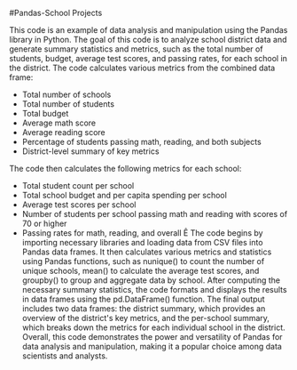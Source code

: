 #Pandas-School Projects

This code is an example of data analysis and manipulation using the Pandas library in Python. The goal of this code is to analyze school district data and generate summary statistics and metrics, such as the total number of students, budget, average test scores, and passing rates, for each school in the district.
The code calculates various metrics from the combined data frame:
* Total number of schools
* Total number of students
* Total budget
* Average math score
* Average reading score
* Percentage of students passing math, reading, and both subjects
* District-level summary of key metrics

The code then calculates the following metrics for each school:
* Total student count per school
* Total school budget and per capita spending per school
* Average test scores per school
* Number of students per school passing math and reading with scores of 70 or higher
* Passing rates for math, reading, and overall
Ê
The code begins by importing necessary libraries and loading data from CSV files into Pandas data frames. It then calculates various metrics and statistics using Pandas functions, such as nunique() to count the number of unique schools, mean() to calculate the average test scores, and groupby() to group and aggregate data by school.
After computing the necessary summary statistics, the code formats and displays the results in data frames using the pd.DataFrame() function. The final output includes two data frames: the district summary, which provides an overview of the district's key metrics, and the per-school summary, which breaks down the metrics for each individual school in the district.
Overall, this code demonstrates the power and versatility of Pandas for data analysis and manipulation, making it a popular choice among data scientists and analysts.





